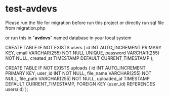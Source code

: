 # test-avdevs
Please run the file for migration before run this project or directly run sql file from migration.php

or run this in "**avdevs**" named database in your local system

CREATE TABLE IF NOT EXISTS users (
    id INT AUTO_INCREMENT PRIMARY KEY,
    email VARCHAR(255) NOT NULL UNIQUE,
    password VARCHAR(255) NOT NULL,
    created_at TIMESTAMP DEFAULT CURRENT_TIMESTAMP
);

CREATE TABLE IF NOT EXISTS uploads (
    id INT AUTO_INCREMENT PRIMARY KEY,
    user_id INT NOT NULL,
    file_name VARCHAR(255) NOT NULL,
    file_path VARCHAR(255) NOT NULL,
    uploaded_at TIMESTAMP DEFAULT CURRENT_TIMESTAMP,
    FOREIGN KEY (user_id) REFERENCES users(id)
);
